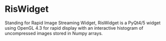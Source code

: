 RisWidget
=========

Standing for Rapid Image Streaming Widget, RisWidget is a PyQt4/5 widget using OpenGL 4.3 for rapid display with an interactive histogram of uncompressed images stored in Numpy arrays.
